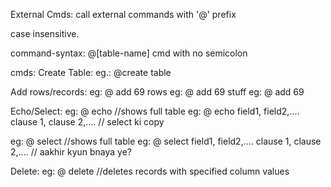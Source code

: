 External Cmds:
call external commands with '@' prefix

case insensitive.

command-syntax:
@[table-name] cmd
with no semicolon

cmds:
Create Table:
eg.: @create table

Add rows/records:
eg: @<table-name> add 69 rows
eg: @<table-name> add 69 stuff
eg: @<table-name> add 69

Echo/Select:
eg: @<table-name> echo //shows full table
eg: @<table-name> echo field1, field2,.... clause 1, clause 2,.... // select ki copy

eg: @<table-name> select //shows full table
eg: @<table-name> select field1, field2,.... clause 1, clause 2,.... // aakhir kyun bnaya ye?

Delete:
eg: @<table-name> delete <column> <value> //deletes records with specified column values
